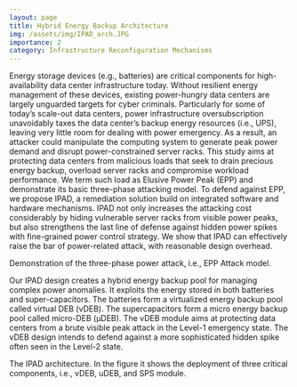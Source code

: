 ```yaml
---
layout: page
title: Hybrid Energy Backup Architecture 
img: /assets/img/IPAD_arch.JPG
importance: 2
category: Infrastructure Reconfiguration Mechanisms
---
```

Energy storage devices (e.g., batteries) are critical components for high-availability data center infrastructure today. Without resilient energy management of these devices, existing power-hungry data centers are largely unguarded targets for cyber criminals. Particularly for some of today’s scale-out data centers, power infrastructure oversubscription unavoidably taxes the data center’s backup energy resources (i.e., UPS), leaving very little room for dealing with power emergency. As a result, an attacker could manipulate the computing system to generate peak power demand and disrupt power-constrained server racks. This study aims at protecting data centers from malicious loads that seek to drain precious energy backup, overload server racks and compromise workload performance. We term such load as Elusive Power Peak (EPP) and demonstrate its basic three-phase attacking model. To defend against EPP, we propose IPAD, a remediation solution build on integrated software and hardware mechanisms. IPAD not only increases the attacking cost considerably by hiding vulnerable server racks from visible power peaks, but also strengthens the last line of defense against hidden power spikes with fine-grained power control strategy. We show that IPAD can effectively raise the bar of power-related attack, with reasonable design overhead.

</div>
<div class="row">
    <div class="col-sm mt-2 mt-md-0">
        <img class="img-fluid rounded z-depth-1" src="{{ '/assets/img/EPP_Attack.JPG' | relative_url }}" alt="" title="example image"/>
    </div>
</div>
<div class="caption">
    Demonstration of the three-phase power attack, i.e., EPP Attack model.
</div>

Our IPAD design creates a hybrid energy backup pool for managing complex power anomalies. It exploits the energy stored in both batteries and super-capacitors. The batteries form a virtualized energy backup pool called virtual DEB (vDEB). The supercapacitors form a micro energy backup pool called micro-DEB (μDEB). The vDEB module aims at protecting data centers from a brute visible peak attack in the Level-1 emergency state. The vDEB design intends to defend against a more sophisticated hidden spike often seen in the Level-2 state.

</div>
<div class="row">
    <div class="col-sm mt-2 mt-md-0">
        <img class="img-fluid rounded z-depth-1" src="{{ '/assets/img/IPAD_arch.JPG' | relative_url }}" alt="" title="example image"/>
    </div>
</div>
<div class="caption">
    The IPAD architecture. In the figure it shows the deployment of three critical components, i.e., vDEB, uDEB, and SPS module.
</div>

